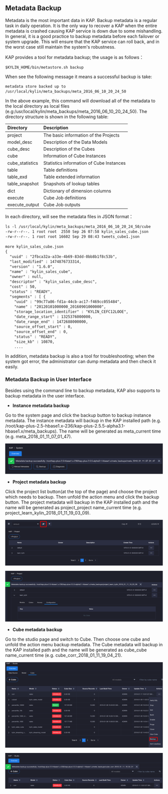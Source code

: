 ## Metadata Backup

Metadata is the most important data in KAP. Backup metadata is a regular task in daily operation. It is the only way to recover a KAP when the entire metadata is crashed causing KAP service is down due to some mishandling. In general, it is a good practice to backup metadata before each failover or system upgrade. This will ensure that the KAP service can roll back, and in the worst case still maintain the system's robustness.

KAP provides a tool for metadata backup; the usage is as follows：

```shell
$KYLIN_HOME/bin/metastore.sh backup
```
When see the following message it means a successful backup is take:

```shell
metadata store backed up to /usr/local/kylin/meta_backups/meta_2016_06_10_20_24_50
```
In the above example, this command will download all of the metadata to the local directory as local files (e.g:/usr/local/kylin/meta_backups/meta_2016_06_10_20_24_50). The directory structure is shown in the following table:

| Directory       | Description                              |
| :-------------- | :--------------------------------------- |
| project         | The basic information of the Projects    |
| model_desc      | Description of the Data Models           |
| cube_desc       | Description of the Cubes                 |
| cube            | Information of Cube Instances            |
| cube_statistics | Statistics information of Cube Instances |
| table           | Table definitions                        |
| table_exd       | Table extended information               |
| table_snapshot  | Snapshots of lookup tables               |
| dict            | Dictionary of dimension columns          |
| execute         | Cube Job definitions                     |
| execute_output  | Cube Job outputs                         |
In each directory, will see the metadata files in JSON format：
```shell
ls -l /usr/local/kylin/meta_backups/meta_2016_06_10_20_24_50/cube
-rw-r--r--. 1 root root  2550 Sep 26 07:58 kylin_sales_cube.json
-rw-r--r--. 1 root root 16602 Sep 29 08:43 tweets_cube1.json

more kylin_sales_cube.json
{
  "uuid" : "2fbca32a-a33e-4b69-83dd-0bb8b1f8c53b",
  "last_modified" : 1474876733314,
  "version" : "1.6.0",
  "name" : "kylin_sales_cube",
  "owner" : null,
  "descriptor" : "kylin_sales_cube_desc",
  "cost" : 50,
  "status" : "READY",
  "segments" : [ {
    "uuid" : "99c77a86-fd1a-44cb-ac17-f469cc055484",
    "name" : "20120101000000_20160901000000",
    "storage_location_identifier" : "KYLIN_CEFC12LOOE",
    "date_range_start" : 1325376000000,
    "date_range_end" : 1472688000000,
    "source_offset_start" : 0,
    "source_offset_end" : 0,
    "status" : "READY",
    "size_kb" : 10870,
    ....
```

In addition, metadata backup is also a tool for troubleshooting; when the system got error, the administrator can dump metadata and then check it easily.

### Metadata Backup in User Interface

Besides using the command line to backup metadata, KAP also supports to backup metadata in the user interface.

- **Instance metadata backup**

Go to the system page and click the backup button to backup instance metadata. The instance metadata will backup in the KAP installed path (e.g. /root/kap-plus-2.5-hbase1.x-236/kap-plus-2.5.5-alpha3.1-hbase1.x/meta_backups).  The name will be generated as meta_current time (e.g. meta_2018_01_11_07_01_47).

![instance metadata backup](images/instance_backup_en.png)

- **Project metadata backup**

Click the project list button(at the top of the page) and choose the project which needs to backup. Then unfold the action menu and click the backup button. The project metadata will backup in the KAP installed path and the name will be generated as project_project name_current time (e.g. project_learn_kylin_2018_01_11_19_03_09).

![project page](images/project_page_en.png)

![project metadata backup](images/project_backup_en.png)

- **Cube metadata backup**

Go to the studio page and switch to Cube. Then choose one cube and unfold the action menu backup metadata. The Cube metadata will backup in the KAP installed path and the name will be generated as cube_cube name_current time (e.g. cube_corr_2018_01_11_19_04_21).

![studio page](images/studio_page_en.png)

![cube metadata backup](images/Cube_backup_en.png)

